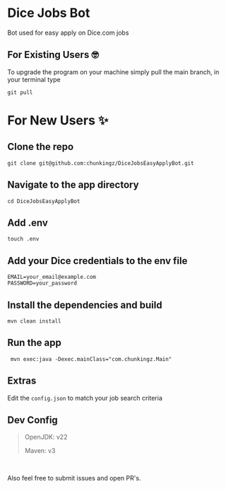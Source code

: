 # Dice Jobs Bot

Bot used for easy apply on Dice.com jobs


## For Existing Users 🤓
To upgrade the program on your machine simply pull the main branch, in your terminal type
```shell
git pull
```

# For New Users ✨

## Clone the repo
```shell
git clone git@github.com:chunkingz/DiceJobsEasyApplyBot.git
```

## Navigate to the app directory
```shell
cd DiceJobsEasyApplyBot
```

## Add .env
```shell
touch .env
```

## Add your Dice credentials to the env file
```shell
EMAIL=your_email@example.com
PASSWORD=your_password
```

## Install the dependencies and build
```shell
mvn clean install
```

## Run the app
```shell
 mvn exec:java -Dexec.mainClass="com.chunkingz.Main"
```

## Extras
Edit the `config.json` to match your job search criteria

## Dev Config
> OpenJDK: v22
> 
> Maven: v3

<br>

Also feel free to submit issues and open PR's.
